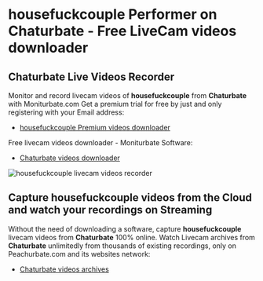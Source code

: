 # housefuckcouple Performer on Chaturbate - Free LiveCam videos downloader

## Chaturbate Live Videos Recorder

Monitor and record livecam videos of **housefuckcouple** from **Chaturbate** with Moniturbate.com
Get a premium trial for free by just and only registering with your Email address:
* [housefuckcouple Premium videos downloader](https://moniturbate.com/request-demo-licence-key.html)

Free livecam videos downloader - Moniturbate Software:
* [Chaturbate videos downloader](https://moniturbate.com/moniturbate-download-software.html)

![housefuckcouple livecam videos recorder](https://peachurnet.com/templates/moniturbate-software.png)


## Capture housefuckcouple videos from the Cloud and watch your recordings on Streaming

Without the need of downloading a software, capture **housefuckcouple** livecam videos from **Chaturbate** 100% online.
Watch Livecam archives from **Chaturbate** unlimitedly from thousands of existing recordings, only on Peachurbate.com and its websites network:
* [Chaturbate videos archives](https://peachurnet.com/)